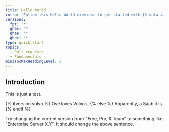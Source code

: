 ```yaml
---
title: Hello World
intro: 'Follow this Hello World exercise to get started with {% data variables.product.product_name %}.'
versions:
  fpt: '*'
  ghes: '*'
  ghae: '*'
  ghec: '*'
type: quick_start
topics:
  - Pull requests
  - Fundamentals
miniTocMaxHeadingLevel: 3
---
```


## Introduction

This is just a test.

{% ifversion volvo %}
Ove loves Volvos.
{% else %}
Apparently, a Saab it is.
{% endif %}

Try changing the current version from "Free, Pro, & Team" to something
like "Enterprise Server X.Y". It should change the above sentence.
